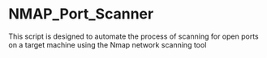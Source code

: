 # NMAP_Port_Scanner
This script is designed to automate the process of scanning for open ports on a target machine using the Nmap network scanning tool
